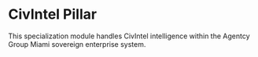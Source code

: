# CivIntel Pillar

This specialization module handles CivIntel intelligence within the Agentcy Group Miami sovereign enterprise system.

